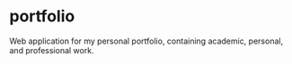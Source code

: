 # portfolio
Web application for my personal portfolio, containing academic, personal, and professional work.
